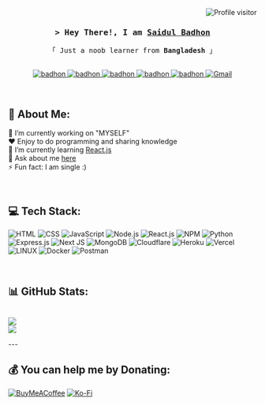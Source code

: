 <a href="https://komarev.com/ghpvc/?username=SaidulBadhon">
  <img align="right" src="https://komarev.com/ghpvc/?username=SaidulBadhon&label=Visitors&color=0e75b6&style=flat" alt="Profile visitor" />
</a>
</br>

<!-- Intro  -->
<h3 align="center">
        <samp>&gt; Hey There!, I am
                <b><a target="_blank" href="https://saidulbadhon.com">Saidul Badhon</a></b>
        </samp>
</h3>


<p align="center"> 
  <samp>
    「 Just a noob learner from <b>Bangladesh</b> 」
    <br>
    <br>
  </samp>
</p>

<p align="center">
  <a href="https://facebook.com/saidulbadhon2" target="_blank">
  <img src="https://img.shields.io/badge/Facebook-20BEFF?&style=for-the-badge&logo=facebook&logoColor=white" alt="badhon"  />
  </a> 
   <a href="https://instagram.com/saidul_badhon" target="_blank">
  <img src="https://img.shields.io/badge/Instagram-fe4164?style=for-the-badge&logo=instagram&logoColor=white" alt="badhon" />
 </a> 
 <a href="https://linkedin.com/in/SaidulBadhon" target="_blank">
  <img src="https://img.shields.io/badge/LinkedIn-0077B5?style=for-the-badge&logo=linkedin&logoColor=white" alt="badhon"/>
 </a>
   <a href="https://wa.me/+8801620861542" target="_blank">
  <img src="https://img.shields.io/badge/WhatsApp-25D366?style=for-the-badge&logo=whatsapp&logoColor=white" alt="badhon" />
 </a> 
  <a href="https://telegram.me/saidulbadhon" target="_blank">
  <img src="https://img.shields.io/badge/Telegram-2CA5E0?style=for-the-badge&logo=telegram&logoColor=white" alt="badhon"  />
  </a> 
  <a href="mailto:saidulbadhon@gmail.com" target="_blank">
  <img src="https://img.shields.io/badge/Gmail-D14836?style=for-the-badge&logo=gmail&logoColor=white" alt="Gmail" />
</a>

</p>
</br>

<!-- About Section -->
## 🥷 About Me:

🔭 I’m currently working on "MYSELF"<br>❤️ Enjoy to do programming and sharing knowledge<br>🌱 I’m currently learning [React.js](https://g.co/kgs/wCY83w)<br>💬 Ask about me [here](https://github.com/SaidulBadhon/SaidulBadhon/issues) <br>⚡ Fun fact: I am single :)

</br>

## 💻 Tech Stack:

![HTML](https://img.shields.io/badge/html5-%23E34F26.svg?style=for-the-badge&logo=html5&logoColor=white) ![CSS](https://img.shields.io/badge/css3-%231572B6.svg?style=for-the-badge&logo=css3&logoColor=white) ![JavaScript](https://img.shields.io/badge/javascript-%23323330.svg?style=for-the-badge&logo=javascript&logoColor=%23F7DF1E) ![Node.js](https://img.shields.io/badge/node.js-6DA55F?style=for-the-badge&logo=node.js&logoColor=white) ![React.js](https://img.shields.io/badge/react-%2320232a.svg?style=for-the-badge&logo=react&logoColor=%2361DAFB) ![NPM](https://img.shields.io/badge/NPM-%23000000.svg?style=for-the-badge&logo=npm&logoColor=white) ![Python](https://img.shields.io/badge/python-%233776AB.svg?style=for-the-badge&logo=python&logoColor=white) ![Express.js](https://img.shields.io/badge/express.js-%23404d59.svg?style=for-the-badge&logo=express&logoColor=%2361DAFB) ![Next JS](https://img.shields.io/badge/Next-black?style=for-the-badge&logo=next.js&logoColor=white) ![MongoDB](https://img.shields.io/badge/MongoDB-%234ea94b.svg?style=for-the-badge&logo=mongodb&logoColor=white) ![Cloudflare](https://img.shields.io/badge/Cloudflare-F38020?style=for-the-badge&logo=Cloudflare&logoColor=white) ![Heroku](https://img.shields.io/badge/heroku-%23430098.svg?style=for-the-badge&logo=heroku&logoColor=white) ![Vercel](https://img.shields.io/badge/vercel-%23000000.svg?style=for-the-badge&logo=vercel&logoColor=white) ![LINUX](https://img.shields.io/badge/Linux-FCC624?style=for-the-badge&logo=linux&logoColor=black) ![Docker](https://img.shields.io/badge/docker-%230db7ed.svg?style=for-the-badge&logo=docker&logoColor=white) ![Postman](https://img.shields.io/badge/Postman-FF6C37?style=for-the-badge&logo=postman&logoColor=white)

</br>

## 📊 GitHub Stats:
<div style="display: flex;">
  
![](https://github-readme-stats.vercel.app/api?username=SaidulBadhon&theme=react&hide_border=true&include_all_commits=true&count_private=true)<br/>
![](https://github-readme-stats.vercel.app/api/top-langs/?username=SaidulBadhon&theme=react&hide_border=true&include_all_commits=true&count_private=true&layout=compact)

</div>
---


## 💰 You can help me by Donating:
 
[![BuyMeACoffee](https://img.shields.io/badge/Buy%20Me%20a%20Coffee-ffdd00?style=for-the-badge&logo=buy-me-a-coffee&logoColor=black)](https://buymeacoffee.com/SaidulBadhon) [![Ko-Fi](https://img.shields.io/badge/Ko--fi-F16061?style=for-the-badge&logo=ko-fi&logoColor=white)](https://ko-fi.com/SaidulBadhon) 


